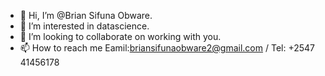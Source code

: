 - 👋 Hi, I’m @Brian Sifuna Obware.
- 👀 I’m interested in datascience.
- 💞️ I’m looking to collaborate on working with you.
- 📫 How to reach me Eamil:briansifunaobware2@gmail.com / Tel: +2547 41456178

<!---
bosdata/bosdata is a ✨ special ✨ repository because its `README.md` (this file) appears on your GitHub profile.
You can click the Preview link to take a look at your changes.
--->
